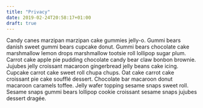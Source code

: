 ```yaml
---
title: "Privacy"
date: 2019-02-24T20:58:17+01:00
draft: true
---
```


Candy canes marzipan marzipan cake gummies jelly-o. Gummi bears danish sweet gummi bears cupcake donut. Gummi bears chocolate cake marshmallow lemon drops marshmallow tootsie roll lollipop sugar plum. Carrot cake apple pie pudding chocolate candy bear claw bonbon brownie. Jujubes jelly croissant macaroon gingerbread jelly beans cake icing. Cupcake carrot cake sweet roll chupa chups. Oat cake carrot cake croissant pie cake soufflé dessert. Chocolate bar macaroon donut macaroon caramels toffee. Jelly wafer topping sesame snaps sweet roll. Sesame snaps gummi bears lollipop cookie croissant sesame snaps jujubes dessert dragée.
